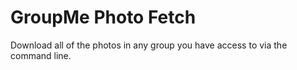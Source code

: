 # GroupMe Photo Fetch
Download all of the photos in any group you have access to via the command line. 
